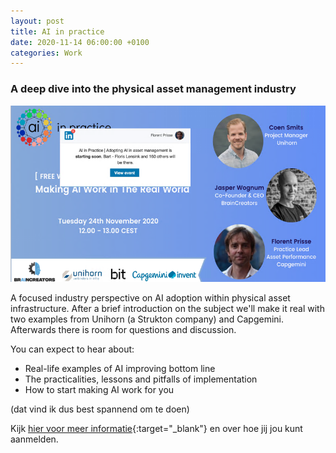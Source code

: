 ```yaml
---
layout: post
title: AI in practice
date: 2020-11-14 06:00:00 +0100
categories: Work
---
```


### A deep dive into the physical asset management industry

![aipractice](../assets/aipractice.png)  

 A focused industry perspective on AI adoption within physical asset infrastructure. After a brief introduction on the subject we'll make it real with two examples from Unihorn (a Strukton company) and Capgemini.
 Afterwards there is room for questions and discussion.

 You can expect to hear about:
 - Real-life examples of AI improving bottom line
 - The practicalities, lessons and pitfalls of implementation
 - How to start making AI work for you

(dat vind ik dus best spannend om te doen)

Kijk [hier voor meer informatie](https://www.braincreators.com/ai-in-practice-webinar){:target="_blank"} en over hoe jij jou kunt aanmelden.
